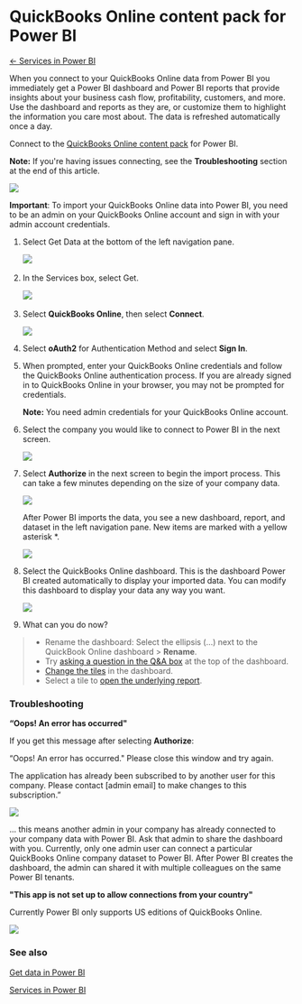 ﻿<properties 
   pageTitle="QuickBooks Online content pack for Power BI"
   description="QuickBooks Online content pack for Power BI"
   services="powerbi" 
   documentationCenter="" 
   authors="v-anpasi" 
   manager="mblythe" 
   editor=""
   tags=""/>
 
<tags
   ms.service="powerbi"
   ms.devlang="NA"
   ms.topic="article"
   ms.tgt_pltfrm="NA"
   ms.workload="powerbi"
   ms.date="09/28/2015"
   ms.author="v-anpasi"/>
# QuickBooks Online content pack for Power BI

[← Services in Power BI](https://support.powerbi.com/knowledgebase/topics/88770-services-in-power-bi)

When you connect to your QuickBooks Online data from Power BI you immediately get a Power BI dashboard and Power BI reports that provide insights about your business cash flow, profitability, customers, and more. Use the dashboard and reports as they are, or customize them to highlight the information you care most about. The data is refreshed automatically once a day.

Connect to the [QuickBooks Online content pack](https://dxt.powerbi.com/getdata/services/quickbooks-online) for Power BI.

**Note:** If you're having issues connecting, see the **Troubleshooting** section at the end of this article.

![](media/powerbi-content-pack-quickbooks-online/PBI_QBO_Dash.png)

**Important**: To import your QuickBooks Online data into Power BI, you need to be an admin on your QuickBooks Online account and sign in with your admin account credentials.

1.  Select Get Data at the bottom of the left navigation pane.

    ![](media/powerbi-content-pack-quickbooks-online/PBI_GetData.png) 

2.  In the Services box, select Get.

    ![](media/powerbi-content-pack-quickbooks-online/PBI_GetServices.png) 

3.  Select **QuickBooks Online**, then select **Connect**.

    ![](media/powerbi-content-pack-quickbooks-online/PBI_QBO_Connect.png)

4.  Select **oAuth2** for Authentication Method and select **Sign In**. 

5.  When prompted, enter your QuickBooks Online credentials and follow the QuickBooks Online authentication process. If you are already signed in to QuickBooks Online in your browser, you may not be prompted for credentials.

    **Note:** You need admin credentials for your QuickBooks Online account.

6.  Select the company you would like to connect to Power BI in the next screen.

    ![](media/powerbi-content-pack-quickbooks-online/PBI_QBO_Almost.png)

7.  Select **Authorize** in the next screen to begin the import process. This can take a few minutes depending on the size of your company data. 

    ![](media/powerbi-content-pack-quickbooks-online/PBI_QBO_AuthorizeSm.png)

    After Power BI imports the data, you see a new dashboard, report, and dataset in the left navigation pane. New items are marked with a yellow asterisk \*.

    ![](media/powerbi-content-pack-quickbooks-online/PBI_QBO_LeftNavNew.png)

8.  Select the QuickBooks Online dashboard. This is the dashboard Power BI created automatically to display your imported data. You can modify this dashboard to display your data any way you want. 

    ![](media/powerbi-content-pack-quickbooks-online/PBI_QBO_Dash.png)

9.  What can you do now?
> -   Rename the dashboard: Select the ellipsis (...) next to the QuickBook Online dashboard \> **Rename**.
> -   Try [asking a question in the Q&A box](https://support.powerbi.com/knowledgebase/articles/474566-q-a-in-power-bi-preview) at the top of the dashboard.
> -   [Change the tiles](https://support.powerbi.com/knowledgebase/articles/424878) in the dashboard.
> -   Select a tile to [open the underlying report](https://support.powerbi.com/knowledgebase/articles/425669). 

### Troubleshooting 

**“Oops! An error has occurred"**

If you get this message after selecting **Authorize**:

“Oops! An error has occurred." Please close this window and try again.

The application has already been subscribed to by another user for this company. Please contact [admin email] to make changes to this subscription.”

![](media/powerbi-content-pack-quickbooks-online/PBI_QBO_OopsSm.png)

... this means another admin in your company has already connected to your company data with Power BI. Ask that admin to share the dashboard with you. Currently, only one admin user can connect a particular QuickBooks Online company dataset to Power BI. After Power BI creates the dashboard, the admin can shared it with multiple colleagues on the same Power BI tenants.

**"This app is not set up to allow connections from your country"**

Currently Power BI only supports US editions of QuickBooks Online. 

![](media/powerbi-content-pack-quickbooks-online/PBI_QBO_CountryNotSupported.png)

### See also

[Get data in Power BI](https://support.powerbi.com/knowledgebase/topics/63369)

[Services in Power BI](https://support.powerbi.com/knowledgebase/topics/88770)

